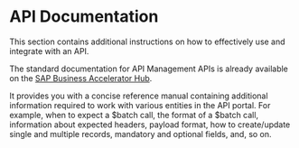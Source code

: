 <!-- loioe26b3320cd534ae4bc743af8013a8abb -->

# API Documentation

This section contains additional instructions on how to effectively use and integrate with an API.

The standard documentation for API Management APIs is already available on the [SAP Business Accelerator Hub](https://api.sap.com/package/APIMgmt/all).

It provides you with a concise reference manual containing additional information required to work with various entities in the API portal. For example, when to expect a $batch call, the format of a $batch call, information about expected headers, payload format, how to create/update single and multiple records, mandatory and optional fields, and, so on.

